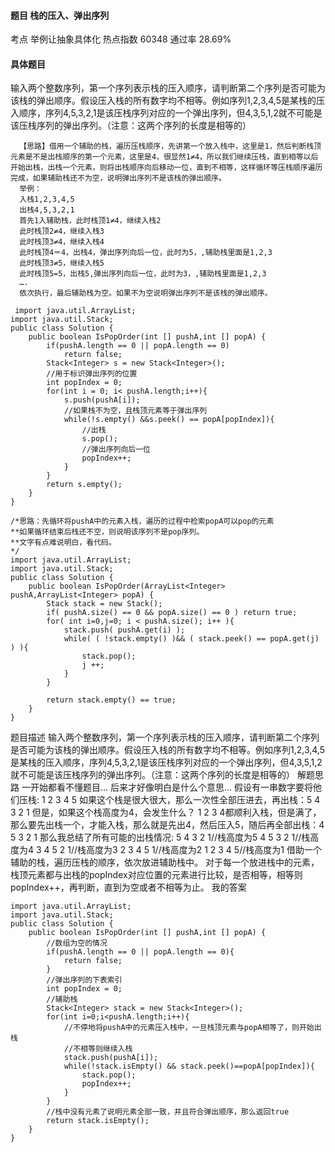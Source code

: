 #### 题目    	栈的压入、弹出序列

考点    举例让抽象具体化	热点指数    60348	通过率    28.69%

#### 具体题目

​    输入两个整数序列，第一个序列表示栈的压入顺序，请判断第二个序列是否可能为该栈的弹出顺序。假设压入栈的所有数字均不相等。例如序列1,2,3,4,5是某栈的压入顺序，序列4,5,3,2,1是该压栈序列对应的一个弹出序列，但4,3,5,1,2就不可能是该压栈序列的弹出序列。（注意：这两个序列的长度是相等的）

```
  【思路】借用一个辅助的栈，遍历压栈顺序，先讲第一个放入栈中，这里是1，然后判断栈顶元素是不是出栈顺序的第一个元素，这里是4，很显然1≠4，所以我们继续压栈，直到相等以后开始出栈，出栈一个元素，则将出栈顺序向后移动一位，直到不相等，这样循环等压栈顺序遍历完成，如果辅助栈还不为空，说明弹出序列不是该栈的弹出顺序。 
  举例： 
  入栈1,2,3,4,5 
  出栈4,5,3,2,1 
  首先1入辅助栈，此时栈顶1≠4，继续入栈2 
  此时栈顶2≠4，继续入栈3 
  此时栈顶3≠4，继续入栈4 
  此时栈顶4＝4，出栈4，弹出序列向后一位，此时为5，,辅助栈里面是1,2,3 
  此时栈顶3≠5，继续入栈5 
  此时栈顶5=5，出栈5,弹出序列向后一位，此时为3，,辅助栈里面是1,2,3 
  …. 
  依次执行，最后辅助栈为空。如果不为空说明弹出序列不是该栈的弹出顺序。 
```

```
 import java.util.ArrayList;
import java.util.Stack;
public class Solution {
​    public boolean IsPopOrder(int [] pushA,int [] popA) {
​        if(pushA.length == 0 || popA.length == 0)
​            return false;
​        Stack<Integer> s = new Stack<Integer>();
​        //用于标识弹出序列的位置
​        int popIndex = 0;
​        for(int i = 0; i< pushA.length;i++){
​            s.push(pushA[i]);
​            //如果栈不为空，且栈顶元素等于弹出序列
​            while(!s.empty() &&s.peek() == popA[popIndex]){
​                //出栈
​                s.pop();
​                //弹出序列向后一位
​                popIndex++;
​            }
​        }
​        return s.empty();
​    }
}
```

```
/*思路：先循环将pushA中的元素入栈，遍历的过程中检索popA可以pop的元素
**如果循环结束后栈还不空，则说明该序列不是pop序列。
**文字有点难说明白，看代码。
*/
import java.util.ArrayList;
import java.util.Stack;
public class Solution {
    public boolean IsPopOrder(ArrayList<Integer> pushA,ArrayList<Integer> popA) {
        Stack stack = new Stack();
        if( pushA.size() == 0 && popA.size() == 0 ) return true;
        for( int i=0,j=0; i < pushA.size(); i++ ){
            stack.push( pushA.get(i) );
            while( ( !stack.empty() )&& ( stack.peek() == popA.get(j) ) ){
                stack.pop();
                j ++;
            } 
        }
        
        return stack.empty() == true;
    }
}
```


题目描述 输入两个整数序列，第一个序列表示栈的压入顺序，请判断第二个序列是否可能为该栈的弹出顺序。假设压入栈的所有数字均不相等。例如序列1,2,3,4,5是某栈的压入顺序，序列4,5,3,2,1是该压栈序列对应的一个弹出序列，但4,3,5,1,2就不可能是该压栈序列的弹出序列。（注意：这两个序列的长度是相等的） 解题思路 一开始都看不懂题目... 后来才好像明白是什么个意思... 假设有一串数字要将他们压栈: 1 2 3 4 5 如果这个栈是很大很大，那么一次性全部压进去，再出栈：5 4 3 2 1 但是，如果这个栈高度为4，会发生什么？ 1 2 3 4都顺利入栈，但是满了，那么要先出栈一个，才能入栈，那么就是先出4，然后压入5，随后再全部出栈：4 5 3 2 1 那么我总结了所有可能的出栈情况: 5 4 3 2 1//栈高度为5 4 5 3 2 1//栈高度为4 3 4 5 2 1//栈高度为3 2 3 4 5 1//栈高度为2 1 2 3 4 5//栈高度为1 借助一个辅助的栈，遍历压栈的顺序，依次放进辅助栈中。 对于每一个放进栈中的元素，栈顶元素都与出栈的popIndex对应位置的元素进行比较，是否相等，相等则popIndex++，再判断，直到为空或者不相等为止。 我的答案
```
import java.util.ArrayList;
import java.util.Stack;
public class Solution {
    public boolean IsPopOrder(int [] pushA,int [] popA) {
        //数组为空的情况
        if(pushA.length == 0 || popA.length == 0){
            return false;
        }
        //弹出序列的下表索引
        int popIndex = 0;
        //辅助栈
        Stack<Integer> stack = new Stack<Integer>();
        for(int i=0;i<pushA.length;i++){
            //不停地将pushA中的元素压入栈中，一旦栈顶元素与popA相等了，则开始出栈
            //不相等则继续入栈
            stack.push(pushA[i]);
            while(!stack.isEmpty() && stack.peek()==popA[popIndex]){
                stack.pop();
                popIndex++;
            }
        }
        //栈中没有元素了说明元素全部一致，并且符合弹出顺序，那么返回true
        return stack.isEmpty();
    }
}
```